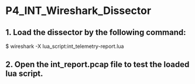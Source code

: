 # P4_INT_Wireshark_Dissector

## 1. Load the dissector by the following command:
$ wireshark -X lua_script:int_telemetry-report.lua

## 2. Open the int_report.pcap file to test the loaded lua script.
